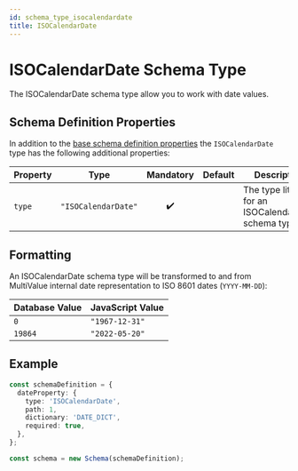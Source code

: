 ```yaml
---
id: schema_type_isocalendardate
title: ISOCalendarDate
---
```


# ISOCalendarDate Schema Type

The ISOCalendarDate schema type allow you to work with date values.

## Schema Definition Properties

In addition to the [base schema definition properties](../schema_basics#properties-common-to-all-schema-definitions) the `ISOCalendarDate` type has the following additional properties:

| Property | Type                |     Mandatory      | Default | Description                                         |
| -------- | ------------------- | :----------------: | ------- | --------------------------------------------------- |
| `type`   | `"ISOCalendarDate"` | :heavy_check_mark: |         | The type literal for an ISOCalendarDate schema type |

## Formatting

An ISOCalendarDate schema type will be transformed to and from MultiValue internal date representation to ISO 8601 dates (`YYYY-MM-DD`):

| Database Value | JavaScript Value |
| -------------- | ---------------- |
| `0`            | `"1967-12-31"`   |
| `19864`        | `"2022-05-20"`   |

## Example

```ts
const schemaDefinition = {
  dateProperty: {
    type: 'ISOCalendarDate',
    path: 1,
    dictionary: 'DATE_DICT',
    required: true,
  },
};

const schema = new Schema(schemaDefinition);
```
